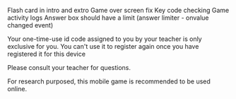 Flash card in intro and extro
Game over screen fix
Key code checking
Game activity logs
Answer box should have a limit (answer limiter - onvalue changed event)

Your one-time-use id code assigned to you by your teacher is only exclusive for you. You can't use it to register again once you have registered it for this device

Please consult your teacher for questions.

For research purposed, this mobile game is recommended to be used online.

